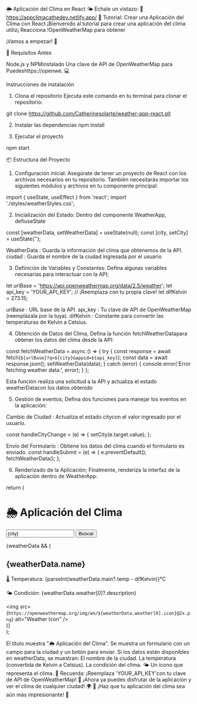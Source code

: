 🌦️ Aplicación del Clima en React 🌤️ Echale un vistazo: 👀 https://appclimacathedev.netlify.app/
🚀 Tutorial: Crear una Aplicación del Clima con React
¡Bienvenido al tutorial para crear una aplicación del clima utiliz¡ Reacciona !OpenWeatherMap para obtener

¡Vamos a empezar! 👨‍

🔧 Requisitos
Antes

Node.js y NPMinstalado
Una clave de API de OpenWeatherMap para
Puedeshttps://openwe. 💻

Instrucciones de instalación
1. Clona el repositorio
Ejecuta este comando en tu terminal para clonar el repositorio:

git clone https://github.com/Catherinesolarte/weather-app-react.git

2. Instalar las dependencias
npm install

3. Ejecutar el proyecto

npm start

📦 Estructura del Proyecto

1. Configuración inicial: Asegúrate de tener un proyecto de React con los archivos necesarios en tu repositorio. También necesitarás importar los siguientes módulos y archivos en tu componente principal:

import { useState, useEffect } from 'react';
import './styles/weatherStyles.css';

2. Inicialización del Estado: Dentro del componente WeatherApp, defiuseState

const [weatherData, setWeatherData] = useState(null);
const [city, setCity] = useState('');

WeatherData : Guarda la información del clima que obtenemos de la API.
ciudad : Guarda el nombre de la ciudad ingresada por el usuario

3. Definición de Variables y Constantes: Defina algunas variables necesarias para interactuar con la API;

let urlBase = 'https://api.openweathermap.org/data/2.5/weather';
let api_key = 'YOUR_API_KEY';  // ¡Reemplaza con tu propia clave!
let difKelvin = 273.15;

urlBase : URL base de la API.
api_key : Tu clave de API de OpenWeatherMap (reemplázala por la tuya).
difKelvin : Constante para convertir las temperaturas de Kelvin a Celsius.

4. Obtención de Datos del Clima, Defina la función fetchWeatherDatapara obtener los datos del clima desde la API:

const fetchWeatherData = async () => {
    try {
        const response = await fetch(`${urlBase}?q=${city}&appid=${api_key}`);
        const data = await response.json();
        setWeatherData(data);
    } catch (error) {
        console.error('Error fetching weather data:', error);
    }
};

Esta función realiza una solicitud a la API y actualiza el estado weatherDatacon los datos obtenido

5. Gestión de eventos; Defina dos funciones para manejar los eventos en la aplicación:

Cambio de Ciudad : Actualiza el estado citycon el valor ingresado por el usuario.

const handleCityChange = (e) => { setCity(e.target.value); };

Envío del Formulario : Obtiene los datos del clima cuando el formulario es enviado.
const handleSubmit = (e) => { e.preventDefault(); fetchWeatherData(); };

6. Renderizado de la Aplicación; Finalmente, renderiza la interfaz de la aplicación dentro de WeatherApp:

return (
    <div className="container">
        <h1>🌦️ Aplicación del Clima</h1>
        <form onSubmit={handleSubmit}>
            <input type="text" value={city} onChange={handleCityChange} placeholder="Ingresa una ciudad" />
            <button type="submit">Buscar</button>
        </form>
        {weatherData && (
            <div>
                <h2>{weatherData.name}</h2>
                <p>🌡️ Temperatura: {parseInt(weatherData.main?.temp - difKelvin)}°C</p>
                <p>🌤️ Condición: {weatherData.weather[0]?.description}</p>
                <img src={`https://openweathermap.org/img/wn/${weatherData.weather[0].icon}@2x.png`} alt="Weather Icon" />
            </div>
        )}
    </div>
);

El título muestra "🌦️ Aplicación del Clima".
Se muestra un formulario con un campo para la ciudad y un botón para enviar.
Si los datos están disponibles en weatherData, se muestran:
El nombre de la ciudad.
La temperatura (convertida de Kelvin a Celsius).
La condición del clima. 🌤️
Un ícono que representa el clima.
🔑 Recuerda:
¡Reemplaza 'YOUR_API_KEY'con tu clave de API de OpenWeatherMap! 🔑
¡Ahora ya puedes disfrutar de la aplicación y ver el clima de cualquier ciudad! 🌍
🌟 ¡Haz que tu aplicación del clima sea aún más impresionante! 🌟
